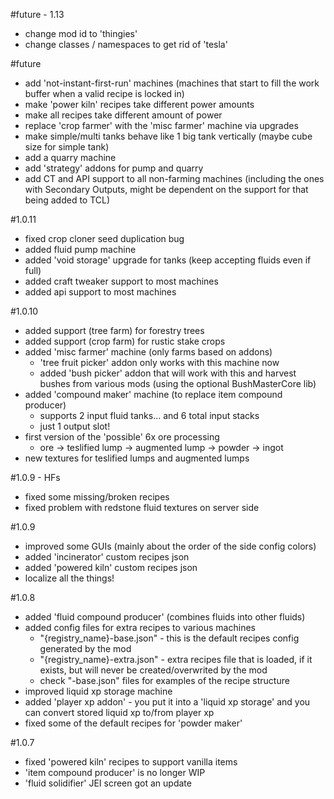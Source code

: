 #future - 1.13
- change mod id to 'thingies'
- change classes / namespaces to get rid of 'tesla'

#future
- add 'not-instant-first-run' machines (machines that start to fill the work buffer when a valid recipe is locked in)
- make 'power kiln' recipes take different power amounts 
- make all recipes take different amount of power
- replace 'crop farmer' with the 'misc farmer' machine via upgrades
- make simple/multi tanks behave like 1 big tank vertically (maybe cube size for simple tank)
- add a quarry machine
- add 'strategy' addons for pump and quarry
- add CT and API support to all non-farming machines (including the ones with Secondary Outputs, might be dependent on the support for that being added to TCL)

#1.0.11
- fixed crop cloner seed duplication bug
- added fluid pump machine
- added 'void storage' upgrade for tanks (keep accepting fluids even if full)
- added craft tweaker support to most machines
- added api support to most machines

#1.0.10
- added support (tree farm) for forestry trees
- added support (crop farm) for rustic stake crops
- added 'misc farmer' machine (only farms based on addons)
    - 'tree fruit picker' addon only works with this machine now
    - added 'bush picker' addon that will work with this and harvest bushes from various mods (using the optional BushMasterCore lib)
- added 'compound maker' machine (to replace item compound producer)
    - supports 2 input fluid tanks... and 6 total input stacks
    - just 1 output slot! 
- first version of the 'possible' 6x ore processing
    - ore -\> teslified lump -\> augmented lump -\> powder -\> ingot
- new textures for teslified lumps and augmented lumps

#1.0.9 - HFs
- fixed some missing/broken recipes
- fixed problem with redstone fluid textures on server side

#1.0.9
- improved some GUIs (mainly about the order of the side config colors)
- added 'incinerator' custom recipes json
- added 'powered kiln' custom recipes json
- localize all the things!

#1.0.8
- added 'fluid compound producer' (combines fluids into other fluids)
- added config files for extra recipes to various machines
    - "{registry_name}-base.json" - this is the default recipes config generated by the mod
    - "{registry_name}-extra.json" - extra recipes file that is loaded, if it exists, but will never be created/overwrited by the mod
    - check "-base.json" files for examples of the recipe structure
- improved liquid xp storage machine 
- added 'player xp addon' - you put it into a 'liquid xp storage' and you can convert stored liquid xp to/from player xp
- fixed some of the default recipes for 'powder maker'

#1.0.7
- fixed 'powered kiln' recipes to support vanilla items
- 'item compound producer' is no longer WIP
- 'fluid solidifier' JEI screen got an update

